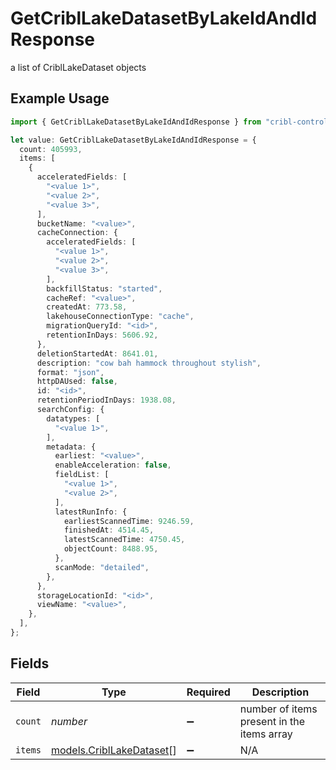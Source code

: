 # GetCriblLakeDatasetByLakeIdAndIdResponse

a list of CriblLakeDataset objects

## Example Usage

```typescript
import { GetCriblLakeDatasetByLakeIdAndIdResponse } from "cribl-control-plane/models/operations";

let value: GetCriblLakeDatasetByLakeIdAndIdResponse = {
  count: 405993,
  items: [
    {
      acceleratedFields: [
        "<value 1>",
        "<value 2>",
        "<value 3>",
      ],
      bucketName: "<value>",
      cacheConnection: {
        acceleratedFields: [
          "<value 1>",
          "<value 2>",
          "<value 3>",
        ],
        backfillStatus: "started",
        cacheRef: "<value>",
        createdAt: 773.58,
        lakehouseConnectionType: "cache",
        migrationQueryId: "<id>",
        retentionInDays: 5606.92,
      },
      deletionStartedAt: 8641.01,
      description: "cow bah hammock throughout stylish",
      format: "json",
      httpDAUsed: false,
      id: "<id>",
      retentionPeriodInDays: 1938.08,
      searchConfig: {
        datatypes: [
          "<value 1>",
        ],
        metadata: {
          earliest: "<value>",
          enableAcceleration: false,
          fieldList: [
            "<value 1>",
            "<value 2>",
          ],
          latestRunInfo: {
            earliestScannedTime: 9246.59,
            finishedAt: 4514.45,
            latestScannedTime: 4750.45,
            objectCount: 8488.95,
          },
          scanMode: "detailed",
        },
      },
      storageLocationId: "<id>",
      viewName: "<value>",
    },
  ],
};
```

## Fields

| Field                                                         | Type                                                          | Required                                                      | Description                                                   |
| ------------------------------------------------------------- | ------------------------------------------------------------- | ------------------------------------------------------------- | ------------------------------------------------------------- |
| `count`                                                       | *number*                                                      | :heavy_minus_sign:                                            | number of items present in the items array                    |
| `items`                                                       | [models.CriblLakeDataset](../../models/cribllakedataset.md)[] | :heavy_minus_sign:                                            | N/A                                                           |